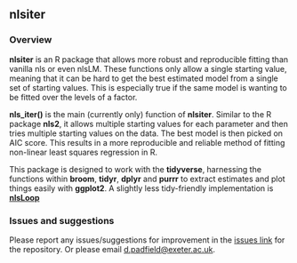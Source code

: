 <!-- README.md is generated from README.Rmd. Please edit that file -->
nlsiter
-------

### Overview

**nlsiter** is an R package that allows more robust and reproducible fitting than vanilla nls or even nlsLM. These functions only allow a single starting value, meaning that it can be hard to get the best estimated model from a single set of starting values. This is especially true if the same model is wanting to be fitted over the levels of a factor.

**nls\_iter()** is the main (currently only) function of **nlsiter**. Similar to the R package **nls2**, it allows multiple starting values for each parameter and then tries multiple starting values on the data. The best model is then picked on AIC score. This results in a more reproducible and reliable method of fitting non-linear least squares regression in R.

This package is designed to work with the **tidyverse**, harnessing the functions within **broom**, **tidyr**, **dplyr** and **purrr** to extract estimates and plot things easily with **ggplot2**. A slightly less tidy-friendly implementation is [**nlsLoop**](https://github.com/padpadpadpad/nlsLoop)

### Issues and suggestions

Please report any issues/suggestions for improvement in the [issues link](https://github.com/padpadpadpad/nlsLoop/issues) for the repository. Or please email <d.padfield@exeter.ac.uk>.
